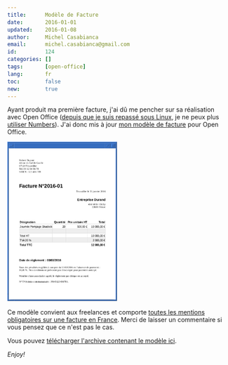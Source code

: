 ```yaml
---
title:      Modèle de Facture
date:       2016-01-01
updated:    2016-01-08
author:     Michel Casabianca
email:      michel.casabianca@gmail.com
id:         124
categories: []
tags:       [open-office]
lang:       fr
toc:        false
new:        true
---
```


Ayant produit ma première facture, j'ai dû me pencher sur sa réalisation avec Open Office ([depuis que je suis repassé sous Linux](/article/no-apple.html), je ne peux plus [utiliser Numbers](/blog/32.html)). J'ai donc mis à jour [mon modèle de facture](/blog/32.html) pour Open Office.

<!--more-->

![](facture-open-office.png)

Ce modèle convient aux freelances et comporte [toutes les mentions obligatoires sur une facture en France](https://www.service-public.fr/professionnels-entreprises/vosdroits/F31808). Merci de laisser un commentaire si vous pensez que ce n'est pas le cas.

Vous pouvez [télécharger l'archive contenant le modèle ici](/arc/facture-open-office.zip).

*Enjoy!*
